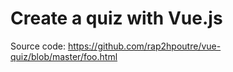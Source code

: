 # Create a quiz with Vue.js
Source code: https://github.com/rap2hpoutre/vue-quiz/blob/master/foo.html
